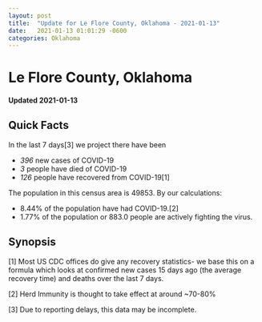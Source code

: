 ```yaml
---
layout: post
title:  "Update for Le Flore County, Oklahoma - 2021-01-13"
date:   2021-01-13 01:01:29 -0600
categories: Oklahoma
---
```


# Le Flore County, Oklahoma
#### Updated 2021-01-13

## Quick Facts

In the last 7 days[3] we project there have been
- *396* new cases of COVID-19
- *3* people have died of COVID-19
- *126* people have recovered from COVID-19[1]

The population in this census area is 49853. By our calculations:
- 8.44% of the population have had COVID-19.[2]
- 1.77% of the population or 883.0 people are actively fighting the virus.

## Synopsis




[1] Most US CDC offices do give any recovery statistics- we base this on a formula which looks at confirmed new cases
15 days ago (the average recovery time) and deaths over the last 7 days.

[2] Herd Immunity is thought to take effect at around ~70-80%

[3] Due to reporting delays, this data may be incomplete.
 
    